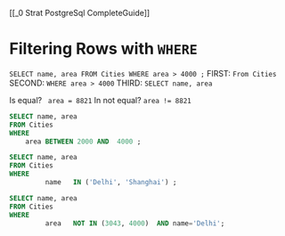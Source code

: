 [[_0 Strat PostgreSql CompleteGuide]]

# Filtering Rows with `WHERE`
`SELECT name, area FROM Cities WHERE area > 4000 ;`
FIRST: `From Cities`
SECOND: `WHERE area > 4000`
THIRD: `SELECT name, area`

Is equal? ` area = 8821`
In not equal? `area != 8821`

```sql
SELECT name, area 
FROM Cities 
WHERE 
	area BETWEEN 2000 AND  4000 ;
```
```sql
SELECT name, area 
FROM Cities 
WHERE  
		 name	IN ('Delhi', 'Shanghai') ;
```

```sql
SELECT name, area 
FROM Cities 
WHERE  
		 area	NOT IN (3043, 4000)  AND name='Delhi';
```

